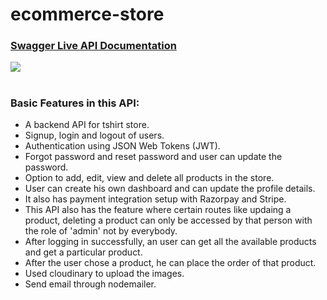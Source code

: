 # ecommerce-store

### [Swagger Live API Documentation](https://tshirt-store.onrender.com/api-docs/)

<img style="text-align:center" src="https://user-images.githubusercontent.com/81709725/171385115-0a72bda1-fbc2-40c5-aa03-8acbb0912f6d.png" />

#

### Basic Features in this API:

- A backend API for tshirt store.
- Signup, login and logout of users.
- Authentication using JSON Web Tokens (JWT).
- Forgot password and reset password and user can update the password.
- Option to add, edit, view and delete all products in the store.
- User can create his own dashboard and can update the profile details.
- It also has payment integration setup with Razorpay and Stripe.
- This API also has the feature where certain routes like updaing a product, deleting a product can only be accessed by that person with the role of 'admin' not by everybody.
- After logging in successfully, an user can get all the available products and get a particular product.
- After the user chose a product, he can place the order of that product.
- Used cloudinary to upload the images.
- Send email through nodemailer.
